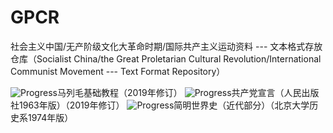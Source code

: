 # GPCR
社会主义中国/无产阶级文化大革命时期/国际共产主义运动资料 --- 文本格式存放仓库（Socialist China/the Great Proletarian Cultural Revolution/International Communist Movement --- Text Format Repository）

![Progress](https://progress-bar.dev/13/?scale=32&title=finished&width=200&color=babaca)马列毛基础教程（2019年修订）
![Progress](https://progress-bar.dev/7/?scale=8&title=finished&width=200&color=babaca)共产党宣言（人民出版社1963年版）（2019年修订）
![Progress](https://progress-bar.dev/7/?scale=8&title=finished&width=200&color=babaca)简明世界史（近代部分）（北京大学历史系1974年版）
